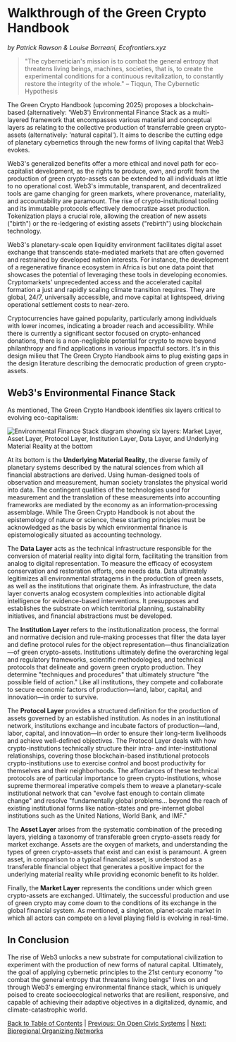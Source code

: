 # Walkthrough of the Green Crypto Handbook

_by Patrick Rawson & Louise Borreani, Ecofrontiers.xyz_

> "The cybernetician's mission is to combat the general entropy that threatens living beings, machines, societies, that is, to create the experimental conditions for a continuous revitalization, to constantly restore the integrity of the whole." – Tiqqun, The Cybernetic Hypothesis

The Green Crypto Handbook (upcoming 2025) proposes a blockchain-based (alternatively: 'Web3') Environmental Finance Stack as a multi-layered framework that encompasses various material and conceptual layers as relating to the collective production of transferrable green crypto-assets (alternatively: 'natural capital'). It aims to describe the cutting edge of planetary cybernetics through the new forms of living capital that Web3 evokes.

Web3's generalized benefits offer a more ethical and novel path for eco-capitalist development, as the rights to produce, own, and profit from the production of green crypto-assets can be extended to all individuals at little to no operational cost. Web3's immutable, transparent, and decentralized tools are game changing for green markets, where provenance, materiality, and accountability are paramount. The rise of crypto-institutional tooling and its immutable protocols effectively democratize asset production. Tokenization plays a crucial role, allowing the creation of new assets ("birth") or the re-ledgering of existing assets ("rebirth") using blockchain technology.

Web3's planetary-scale open liquidity environment facilitates digital asset exchange that transcends state-mediated markets that are often governed and restrained by developed nation interests. For instance, the development of a regenerative finance ecosystem in Africa is but one data point that showcases the potential of leveraging these tools in developing economies. Cryptomarkets' unprecedented access and the accelerated capital formation a just and rapidly scaling climate transition requires. They are global, 24/7, universally accessible, and move capital at lightspeed, driving operational settlement costs to near-zero.

Cryptocurrencies have gained popularity, particularly among individuals with lower incomes, indicating a broader reach and accessibility. While there is currently a significant sector focused on crypto-enhanced donations, there is a non-negligible potential for crypto to move beyond philanthropy and find applications in various impactful sectors. It's in this design milieu that The Green Crypto Handbook aims to plug existing gaps in the design literature describing the democratic production of green crypto-assets.

## Web3's Environmental Finance Stack

As mentioned, The Green Crypto Handbook identifies six layers critical to evolving eco-capitalism:

![Environmental Finance Stack diagram showing six layers: Market Layer, Asset Layer, Protocol Layer, Institution Layer, Data Layer, and Underlying Material Reality at the bottom](https://i.imgur.com/xxxxxxx.png)

At its bottom is the **Underlying Material Reality**, the diverse family of planetary systems described by the natural sciences from which all financial abstractions are derived. Using human-designed tools of observation and measurement, human society translates the physical world into data. The contingent qualities of the technologies used for measurement and the translation of these measurements into accounting frameworks are mediated by the economy as an information-processing assemblage. While The Green Crypto Handbook is not about the epistemology of nature or science, these starting principles must be acknowledged as the basis by which environmental finance is epistemologically situated as accounting technology.

The **Data Layer** acts as the technical infrastructure responsible for the conversion of material reality into digital form, facilitating the transition from analog to digital representation. To measure the efficacy of ecosystem conservation and restoration efforts, one needs data. Data ultimately legitimizes all environmental stratagems in the production of green assets, as well as the institutions that originate them. As infrastructure, the data layer converts analog ecosystem complexities into actionable digital intelligence for evidence-based interventions. It presupposes and establishes the substrate on which territorial planning, sustainability initiatives, and financial abstractions must be developed.

The **Institution Layer** refers to the institutionalization process, the formal and normative decision and rule-making processes that filter the data layer and define protocol rules for the object representation—thus financialization—of green crypto-assets. Institutions ultimately define the overarching legal and regulatory frameworks, scientific methodologies, and technical protocols that delineate and govern green crypto production. They determine "techniques and procedures" that ultimately structure "the possible field of action." Like all institutions, they compete and collaborate to secure economic factors of production—land, labor, capital, and innovation—in order to survive.

The **Protocol Layer** provides a structured definition for the production of assets governed by an established institution. As nodes in an institutional network, institutions exchange and incubate factors of production—land, labor, capital, and innovation—in order to ensure their long-term livelihoods and achieve well-defined objectives. The Protocol Layer deals with how crypto-institutions technically structure their intra- and inter-institutional relationships, covering those blockchain-based institutional protocols crypto-institutions use to exercise control and boost productivity for themselves and their neighborhoods. The affordances of these technical protocols are of particular importance to green crypto-institutions, whose supreme thermoreal imperative compels them to weave a planetary-scale institutional network that can "evolve fast enough to contain climate change" and resolve "fundamentally global problems… beyond the reach of existing institutional forms like nation-states and pre-internet global institutions such as the United Nations, World Bank, and IMF."

The **Asset Layer** arises from the systematic combination of the preceding layers, yielding a taxonomy of transferable green crypto-assets ready for market exchange. Assets are the oxygen of markets, and understanding the types of green crypto-assets that exist and can exist is paramount. A green asset, in comparison to a typical financial asset, is understood as a transferable financial object that generates a positive impact for the underlying material reality while providing economic benefit to its holder.

Finally, the **Market Layer** represents the conditions under which green crypto-assets are exchanged. Ultimately, the successful production and use of green crypto may come down to the conditions of its exchange in the global financial system. As mentioned, a singleton, planet-scale market in which all actors can compete on a level playing field is evolving in real-time.

## In Conclusion

The rise of Web3 unlocks a new substrate for computational civilization to experiment with the production of new forms of natural capital. Ultimately, the goal of applying cybernetic principles to the 21st century economy "to combat the general entropy that threatens living beings" lives on and through Web3's emerging environmental finance stack, which is uniquely poised to create socioecological networks that are resilient, responsive, and capable of achieving their adaptive objectives in a digitalized, dynamic, and climate-catastrophic world.

[Back to Table of Contents](https://claude.ai/chat/ethereum-localism-toc) | [Previous: On Open Civic Systems](https://claude.ai/chat/ethereum-localism-open-civics) | [Next: Bioregional Organizing Networks](https://claude.ai/chat/ethereum-localism-bioregional)